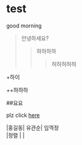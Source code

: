 # test

good morning <br>

>안녕하세요?
>>하하하하
>>>허허허허허

+하이

++하하하
 
##요요 

plz click [here](https://github.com/HUNSIKLEE)



|홍길동| 유관순| 임꺽정<br>
|정렬 |     |